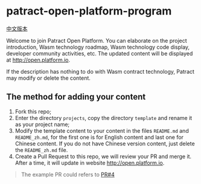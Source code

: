 # patract-open-platform-program

[中文版本](./README_zh.md)

Welcome to join Patract Open Platform. You can elaborate on the project introduction, Wasm technology roadmap, Wasm technology code display, developer community activities, etc. The updated content will be displayed at http://open.platform.io.

If the description has nothing to do with Wasm contract technology, Patract may modify or delete the content.

## The method for adding your content

1. Fork this repo;
2. Enter the directory `projects`, copy the directory `template` and rename it as your project name;
3. Modify the template content to your content in the files `README.md` and `README_zh.md`, for the first one is for English content and last one for Chinese content. If you do not have Chinese version content, just delete the `README_zh.md` file.
4. Create a Pull Request to this repo, we will review your PR and merge it. After a time, it will update in website http://open.platform.io.

> The example PR could refers to [PR#4](https://github.com/patractlabs/patract-open-platform-program/pull/4)

